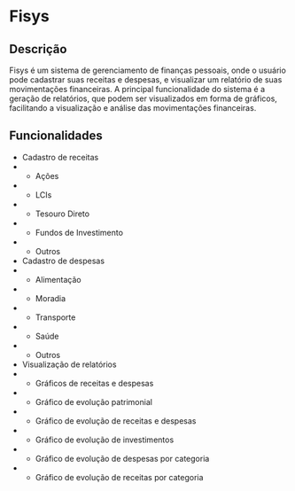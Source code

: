 # Fisys

## Descrição
Fisys é um sistema de gerenciamento de finanças pessoais, onde o usuário pode cadastrar suas receitas e despesas, e visualizar um relatório de suas movimentações financeiras. A principal funcionalidade do sistema é a geração de relatórios, que podem ser visualizados em forma de gráficos, facilitando a visualização e análise das movimentações financeiras.

## Funcionalidades
- Cadastro de receitas
- - Ações
- - LCIs
- - Tesouro Direto
- - Fundos de Investimento
- - Outros
- Cadastro de despesas
- - Alimentação
- - Moradia
- - Transporte
- - Saúde
- - Outros
- Visualização de relatórios
- - Gráficos de receitas e despesas
- - Gráfico de evolução patrimonial
- - Gráfico de evolução de receitas e despesas
- - Gráfico de evolução de investimentos
- - Gráfico de evolução de despesas por categoria
- - Gráfico de evolução de receitas por categoria